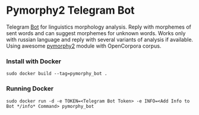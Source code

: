# Pymorphy2 Telegram Bot

Telegram [Bot](https://t.me/zaliznyak_bot) for linguistics morphology analysis. 
Reply with morphemes of sent words and can suggest morphemes for 
unknown words. Works only with russian language and reply with several 
variants of analysis if available. 
Using awesome [pymorphy2](https://github.com/kmike/pymorphy2) module 
with OpenCorpora corpus.

### Install with Docker

```
sudo docker build --tag=pymorphy_bot .
```
### Running Docker 

```
sudo docker run -d -e TOKEN=<Telegram Bot Token> -e INFO=<Add Info to Bot */info* Command> pymorphy_bot
```


